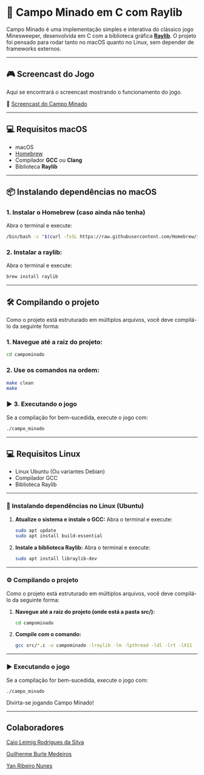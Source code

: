 # 🧨 Campo Minado em C com Raylib

Campo Minado é uma implementação simples e interativa do clássico jogo Minesweeper, desenvolvida em C com a biblioteca gráfica **[Raylib](https://www.raylib.com/)**. O projeto foi pensado para rodar tanto no macOS quanto no Linux, sem depender de frameworks externos.

---

## 🎮 Screencast do Jogo
Aqui se encontrará o screencast mostrando o funcionamento do jogo.

🔗 [Screencast do Campo Minado](https://youtu.be/YDhvL2kSngw)

---

## 💻 Requisitos macOS

- macOS  
- [Homebrew](https://brew.sh/)  
- Compilador **GCC** ou **Clang**  
- Biblioteca **Raylib**

---

## 📦 Instalando dependências no macOS

### 1. Instalar o Homebrew (caso ainda não tenha)
Abra o terminal e execute:
 ```bash
/bin/bash -c "$(curl -fsSL https://raw.githubusercontent.com/Homebrew/install/HEAD/install.sh)"
 ```

### 2. Instalar a raylib: 
Abra o terminal e execute:
```bash
brew install raylib
```

---

## 🛠️ Compilando o projeto
Como o projeto está estruturado em múltiplos arquivos, você deve compilá-lo da seguinte forma:
### 1. Navegue até a raiz do projeto:
```bash
cd campominado
```
### 2. Use os comandos na ordem:
```bash
make clean
make
```

### ▶ 3. Executando o jogo
Se a compilação for bem-sucedida, execute o jogo com:
```bash
./campo_minado
```
---

## 💻 Requisitos Linux

* Linux Ubuntu (Ou variantes Debian)
* Compilador GCC
* Biblioteca Raylib

---

### 📝 Instalando dependências no Linux (Ubuntu)

1. **Atualize o sistema e instale o GCC:**
   Abra o terminal e execute:

   ```bash
   sudo apt update
   sudo apt install build-essential
   ```

2. **Instale a biblioteca Raylib:**
   Abra o terminal e execute:

   ```bash
   sudo apt install libraylib-dev
   ```

---

### ⚙️ Compilando o projeto

Como o projeto está estruturado em múltiplos arquivos, você deve compilá-lo da seguinte forma:

1. **Navegue até a raiz do projeto (onde está a pasta src/):**

   ```bash
   cd campominado
   ```

2. **Compile com o comando:**

   ```bash
   gcc src/*.c -o campominado -lraylib -lm -lpthread -ldl -lrt -lX11
   ```

---

### ▶️ Executando o jogo

Se a compilação for bem-sucedida, execute o jogo com:

```bash
./campo_minado
```

Divirta-se jogando Campo Minado!

---

## Colaboradores

[Caio Leimig Rodrigues da Silva](https://www.linkedin.com/in/caio-leimig-rodrigues-da-silva/)

[Guilherme Burle Medeiros](https://www.linkedin.com/in/guilherme-burle/)

[Yan Ribeiro Nunes](https://www.linkedin.com/in/yan-ribeiro-nunes/)